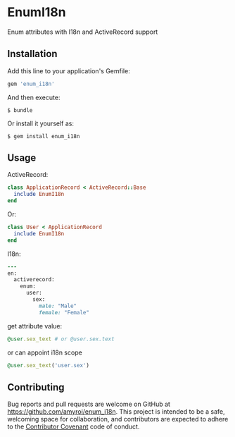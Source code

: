 # EnumI18n

Enum attributes with I18n and ActiveRecord support

## Installation

Add this line to your application's Gemfile:

```ruby
gem 'enum_i18n'
```

And then execute:

    $ bundle

Or install it yourself as:

    $ gem install enum_i18n

## Usage

ActiveRecord:

```ruby
class ApplicationRecord < ActiveRecord::Base
  include EnumI18n
end
```

Or:
```ruby
class User < ApplicationRecord
  include EnumI18n
end
```


I18n:

```ruby
---
en:
  activerecord:
    enum:
      user:
        sex:
          male: "Male"
          female: "Female"
```

get attribute value:

```ruby
@user.sex_text # or @user.sex.text
```

or can appoint i18n scope

```ruby
@user.sex_text('user.sex')
```

## Contributing

Bug reports and pull requests are welcome on GitHub at https://github.com/amyroi/enum_i18n. This project is intended to be a safe, welcoming space for collaboration, and contributors are expected to adhere to the [Contributor Covenant](http://contributor-covenant.org) code of conduct.
